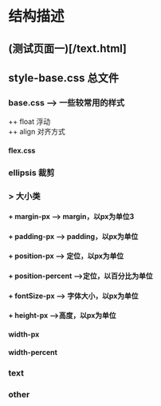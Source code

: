 # 结构描述
## (测试页面一)[/text.html]
## style-base.css  总文件  
### base.css  --> 一些较常用的样式   
++ float  浮动  
++ align  对齐方式  
#### flex.css  
### ellipsis  裁剪  
### > 大小类  
####  + margin-px   --> margin，以px为单位3
####  + padding-px   --> padding，以px为单位  
####  + position-px   --> 定位，以px为单位  
####  + position-percent  -->定位，以百分比为单位 
####  + fontSize-px  --> 字体大小，以px为单位  
####  + height-px  -->高度，以px为单位 
 
####  width-px  
####  width-percent  

### text  
### other  
